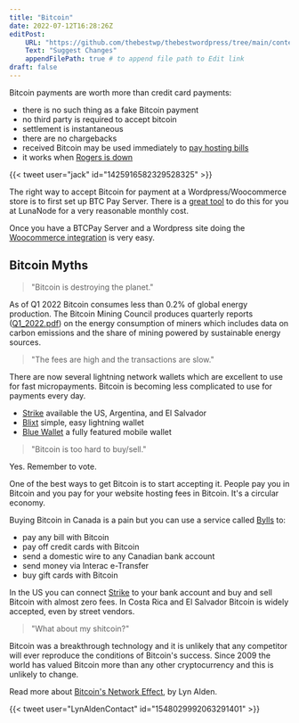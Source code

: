 ```yaml
---
title: "Bitcoin"
date: 2022-07-12T16:28:26Z
editPost:
    URL: "https://github.com/thebestwp/thebestwordpress/tree/main/content"
    Text: "Suggest Changes"
    appendFilePath: true # to append file path to Edit link
draft: false
---
```


Bitcoin payments are worth more than credit card payments:
- there is no such thing as a fake Bitcoin payment
- no third party is required to accept bitcoin
- settlement is instantaneous
- there are no chargebacks
- received Bitcoin may be used immediately to [pay hosting bills](/about/contribute)
- it works when [Rogers is down](https://www.finextra.com/newsarticle/40621/interac-adds-backup-supplier-following-rogers-outage)

{{< tweet user="jack" id="1425916582329528325" >}}

The right way to accept Bitcoin for payment at a Wordpress/Woocommerce store is to first set up BTC Pay Server.
There is a [great tool](https://docs.btcpayserver.org/Deployment/LunaNode/) to do this for you at LunaNode for a very reasonable monthly cost.

Once you have a BTCPay Server and a Wordpress site doing the [Woocommerce integration](https://docs.btcpayserver.org/WooCommerce/) is very easy.


## Bitcoin Myths

> "Bitcoin is destroying the planet."

As of Q1 2022 Bitcoin consumes less than 0.2% of global energy production.
The Bitcoin Mining Council produces quarterly reports ([Q1_2022.pdf](https://bitcoinminingcouncil.com/wp-content/uploads/2022/04/2022.04.25-Q1_2022_BMC_Presentation.pdf)) on the energy consumption of miners which includes data on carbon emissions and the share of mining powered by sustainable energy sources.

> "The fees are high and the transactions are slow."

There are now several lightning network wallets which are excellent to use for fast micropayments.
Bitcoin is becoming less complicated to use for payments every day.
- [Strike](https://strike.me/) available the US, Argentina, and El Salvador
- [Blixt](https://blixtwallet.github.io/) simple, easy lightning wallet
- [Blue Wallet](https://bluewallet.io/) a fully featured mobile wallet

> "Bitcoin is too hard to buy/sell."

Yes. Remember to vote.

One of the best ways to get Bitcoin is to start accepting it.
People pay you in Bitcoin and you pay for your website hosting fees in Bitcoin.
It's a circular economy.

Buying Bitcoin in Canada is a pain but you can use a service called [Bylls](https://bylls.com) to:
- pay any bill with Bitcoin
- pay off credit cards with Bitcoin
- send a domestic wire to any Canadian bank account
- send money via Interac e-Transfer
- buy gift cards with Bitcoin

In the US you can connect [Strike](https://strike.me/) to your bank account and buy and sell Bitcoin with almost zero fees.
In Costa Rica and El Salvador Bitcoin is widely accepted, even by street vendors.

> "What about my shitcoin?"

Bitcoin was a breakthrough technology and it is unlikely that any competitor will ever reproduce the conditions of Bitcoin's success.
Since 2009 the world has valued Bitcoin more than any other cryptocurrency and this is unlikely to change.

Read more about [Bitcoin's Network Effect](https://www.lynalden.com/bitcoins-network-effect/), by Lyn Alden.


{{< tweet user="LynAldenContact" id="1548029992063291401" >}}

